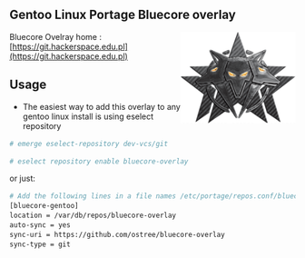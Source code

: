 ## Gentoo Linux Portage Bluecore overlay
<img width="40%" align="right" src="img/logo.png">
<p align="right" width="40%" >
  
Bluecore Ovelray home : [https://git.hackerspace.edu.pl](https://git.hackerspace.edu.pl)

</p>






Usage
-----

* The easiest way to add this overlay to any gentoo linux install is using eselect repository

```bash
# emerge eselect-repository dev-vcs/git
```
```bash
# eselect repository enable bluecore-overlay
```
or just:

```bash
# Add the following lines in a file names /etc/portage/repos.conf/bluecore-overlay.conf
[bluecore-gentoo]
location = /var/db/repos/bluecore-overlay
auto-sync = yes
sync-uri = https://github.com/ostree/bluecore-overlay
sync-type = git
```


